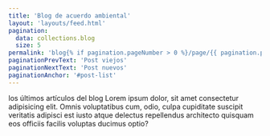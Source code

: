 ```yaml
---
title: 'Blog de acuerdo ambiental'
layout: 'layouts/feed.html'
pagination:
  data: collections.blog
  size: 5
permalink: 'blog{% if pagination.pageNumber > 0 %}/page/{{ pagination.pageNumber }}{% endif %}/index.html'
paginationPrevText: 'Post viejos'
paginationNextText: 'Post nuevos'
paginationAnchor: '#post-list'
---
```


los últimos artículos del blog Lorem ipsum dolor, sit amet consectetur adipisicing elit. Omnis voluptatibus cum, odio, culpa cupiditate suscipit veritatis adipisci est iusto atque delectus repellendus architecto quisquam eos officiis facilis voluptas ducimus optio?